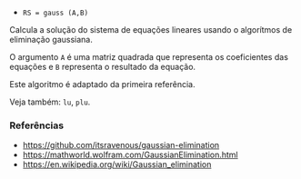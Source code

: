 - `RS = gauss (A,B)`

Calcula a solução do sistema de equações lineares usando o algorítmos de
eliminação gaussiana.

O argumento `A` é uma matriz quadrada que representa os coeficientes das
equações e `B` representa o resultado da equação.

Este algoritmo é adaptado da primeira referência.

Veja também: `lu`, `plu`.

### Referências

- https://github.com/itsravenous/gaussian-elimination
- https://mathworld.wolfram.com/GaussianElimination.html
- https://en.wikipedia.org/wiki/Gaussian_elimination
